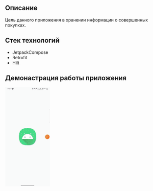 ## Описание
Цель данного приложения в хранении информации о совершенных покупках.

## Стек технологий
- JetpackCompose
- Retrofit
- Hilt
## Демонастрация работы приложения
![demo_app.gif](info%2Fdemo_app.gif)